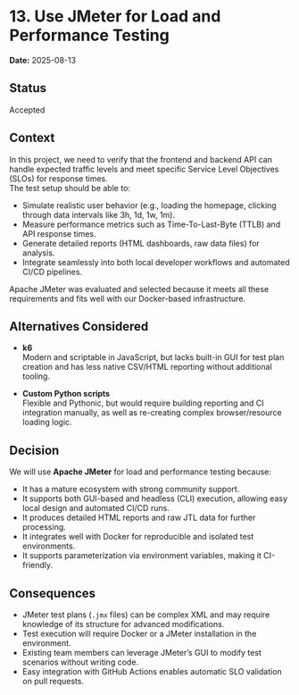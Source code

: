 # 13. Use JMeter for Load and Performance Testing

**Date:** 2025-08-13

## Status

Accepted

## Context

In this project, we need to verify that the frontend and backend API can handle expected traffic levels and meet specific Service Level Objectives (SLOs) for response times.  
The test setup should be able to:

- Simulate realistic user behavior (e.g., loading the homepage, clicking through data intervals like 3h, 1d, 1w, 1m).
- Measure performance metrics such as Time-To-Last-Byte (TTLB) and API response times.
- Generate detailed reports (HTML dashboards, raw data files) for analysis.
- Integrate seamlessly into both local developer workflows and automated CI/CD pipelines.

Apache JMeter was evaluated and selected because it meets all these requirements and fits well with our Docker-based infrastructure.

## Alternatives Considered

- **k6**  
  Modern and scriptable in JavaScript, but lacks built-in GUI for test plan creation and has less native CSV/HTML reporting without additional tooling.
  
- **Custom Python scripts**  
  Flexible and Pythonic, but would require building reporting and CI integration manually, as well as re-creating complex browser/resource loading logic.

## Decision

We will use **Apache JMeter** for load and performance testing because:

- It has a mature ecosystem with strong community support.
- It supports both GUI-based and headless (CLI) execution, allowing easy local design and automated CI/CD runs.
- It produces detailed HTML reports and raw JTL data for further processing.
- It integrates well with Docker for reproducible and isolated test environments.
- It supports parameterization via environment variables, making it CI-friendly.

## Consequences

- JMeter test plans (`.jmx` files) can be complex XML and may require knowledge of its structure for advanced modifications.
- Test execution will require Docker or a JMeter installation in the environment.
- Existing team members can leverage JMeter’s GUI to modify test scenarios without writing code.
- Easy integration with GitHub Actions enables automatic SLO validation on pull requests.
